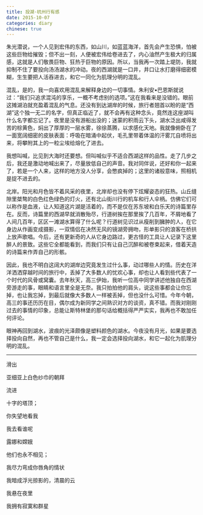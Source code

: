 ```yaml
---
title: 投湖·杭州行有感
date: 2015-10-07
categories: diary
chinese: true
---
```


朱光潜说，一个人见到宏伟的东西，如山川，如蓝蓝海洋，首先会产生恐惧，怕被这些巨物给摧毁；但不出一刻，人便被宏伟给卷进去了，内心油然产生极大的归属感，这就是人们敬畏巨物、狂热于巨物的原因。所以，当我再一次踏上堤防，我就抑制不住了要投向汤汤湖水的冲动。夜的西湖就是一口井，井口让水打磨得细密模糊，生生要把人活吞进去，和它一同化为肌理分明的混乱。

混乱，是的，我一向喜欢用混乱来解释身边的一切事情。朱利安•巴恩斯就说过：“我们只追求混沌的享乐，一概不考虑别的选项。”这在我看来是没错的。眼前这摊湖泊就充盈着混乱的气息。还没有到达湖岸的时候，旅行者翘首以盼的是“西湖”这个独一无二的名字，但真正临近了，就不会再有这种念头，竟然连这座湖叫什么名字都忘记了。夜里是没有游船出没的；迷蒙的积雨云下头，湖水泛出咸得发苦的棕黄色，焖出了厚厚的一层水雾，徐徐蒸腾，以求感化天地。我就像俯卧在了一面宽阔细密的皮肤表面：呼吸在暗涌中起伏，毛孔里带着体温的汗雾兀自喷将出来，将攀附其上的一粒尘埃给熔化了进去。

我想叫喊，比见到大海时还要想。但叫喊似乎不适合西湖这样的品性。走了几步之后，我还是激动地喊出来了，尽量放低自己的声音。我对同伴说，还好和你一起来了，若是一个人来，这样的地方没人分享，会憋疯掉的；这里的诸般意味，照相机是捉不进去的。

<!-- more -->

北岸。阳光和月色皆不着风采的夜里，北岸却也没有停下炫耀姿态的狂热。山丘缝隙里桀骜的白色红色绿色的灯火，还有北山街川行的机车和行人伞柄。仿佛它们可以称作是血液，让人知道这片湖是活着的，而不是仅在苏东坡和白乐天的诗篇里存在。反而，诗篇里的西湖早就消散殆尽，行道树挨在那里挨了几百年，不屑地看了人间几百年，区区一滩湖水算得了什么呢？行道树见识过从瘦削到臃肿的人，在它身边从作画变成摄影，一双情侣在决然无风的镜湖旁拥吻，形单影只的浪客在桥拱上放声歌唱。今后，还有更新奇的人从它身边路过，更古怪的工具让人记录下这里醉人的景致。这些它全都能看到，而我们只有让自己沉醉和被卷束起来，借着天造的诗篇来作弄自己的形骸。

因此，我也不明白这阔大的湖岸边究竟发生过什么事，动过哪些人的情。历史在洋洋洒洒穿越时间的旅行中，丢掉了大多数人的忧欢心事，却也让人看到些代表了一个时代的风骨或窝囊。去年秋天，高三伊始，我听一位高中同学讲述他独自在西湖旁游走的事，眼睛和语言里全是无奈。我只拍拍他的肩头，说这些事都会让你忘掉，也让我忘掉，到最后就像大多数人一样被丢掉，但也没什么可惜。今年今朝，高三的事还历历在目，偶尔成为新同学之间熟识对方的谈资，真不错。而我对刚刚过去的事情的印象，总能让斯特林堡的那句话给概括得严严实实，我再也不敢加任何评论。

眼神再回到湖水，波痕的光泽颇像是塑料颜色的湖水。今夜没有月光，如果是要选择投向自然，再也不管自己是什么，我一定会选择投向湖水，和它一起化为肌理分明的混乱。

***
滑出

亚细亚上白色纱巾的朝拜

流进

十字的塔顶；

你失望地看我

我去看谁呢

露娜和嫦娥

他们也永不相见；

我尽力弯成你唇角的情状

我暗成浮光掠影的，清晨的云

我悬在夜里

我拥有寂寞和群星
